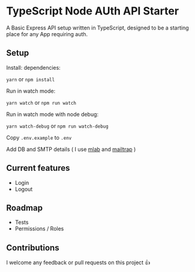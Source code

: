 # TypeScript Node AUth API Starter

A Basic Express API setup written in TypeScript, designed to be a starting place for any App requiring auth. 

## Setup

Install: dependencies:

`yarn` or `npm install`

Run in watch mode:

`yarn watch` or `npm run watch`

Run in watch mode with node debug:

`yarn watch-debug` or `npm run watch-debug`

Copy `.env.example` to `.env`

Add DB and SMTP details ( I use [mlab](https://mlab.com/) and [mailtrap](https://mailtrap.io) )

## Current features
- Login
- Logout


## Roadmap
- Tests
- Permissions / Roles

## Contributions 
I welcome any feedback or pull requests on this project 👍 